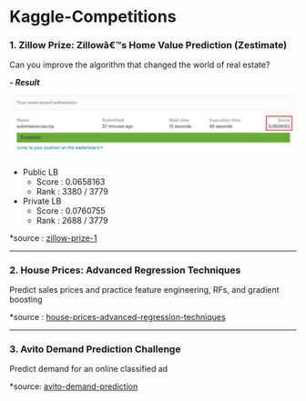# Kaggle-Competitions
### 1. Zillow Prize: Zillowâ€™s Home Value Prediction (Zestimate)
Can you improve the algorithm that changed the world of real estate? 
<br/>

**\- *Result***

![zillow](image/zillow_score.png)

- Public LB 
    - Score : 0.0658163
    - Rank  : 3380 / 3779
- Private LB 
    - Score : 0.0760755
    - Rank  : 2688 / 3779

\*source : [zillow-prize-1](https://www.kaggle.com/c/zillow-prize-1)

---

### 2. House Prices: Advanced Regression Techniques
Predict sales prices and practice feature engineering, RFs, and gradient boosting

\*source : [house-prices-advanced-regression-techniques](https://www.kaggle.com/c/house-prices-advanced-regression-techniques)

---

### 3. Avito Demand Prediction Challenge
Predict demand for an online classified ad

\*source: [avito-demand-prediction](https://www.kaggle.com/c/avito-demand-prediction)


